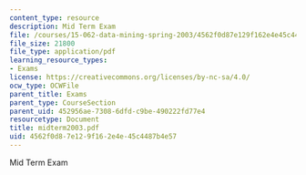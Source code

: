 ```yaml
---
content_type: resource
description: Mid Term Exam
file: /courses/15-062-data-mining-spring-2003/4562f0d87e129f162e4e45c4487b4e57_midterm2003.pdf
file_size: 21800
file_type: application/pdf
learning_resource_types:
- Exams
license: https://creativecommons.org/licenses/by-nc-sa/4.0/
ocw_type: OCWFile
parent_title: Exams
parent_type: CourseSection
parent_uid: 452956ae-7308-6dfd-c9be-490222fd77e4
resourcetype: Document
title: midterm2003.pdf
uid: 4562f0d8-7e12-9f16-2e4e-45c4487b4e57
---
```

Mid Term Exam